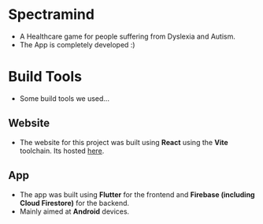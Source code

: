 # Spectramind
- A Healthcare game for people suffering from Dyslexia and Autism.
- The App is completely developed :)

# Build Tools
- Some build tools we used...
## Website
- The website for this project was built using **React** using the **Vite** toolchain. Its hosted [here](http://34.131.159.223/). 

## App
- The app was built using **Flutter** for the frontend and **Firebase (including Cloud Firestore)** for the backend.
- Mainly aimed at **Android** devices.
